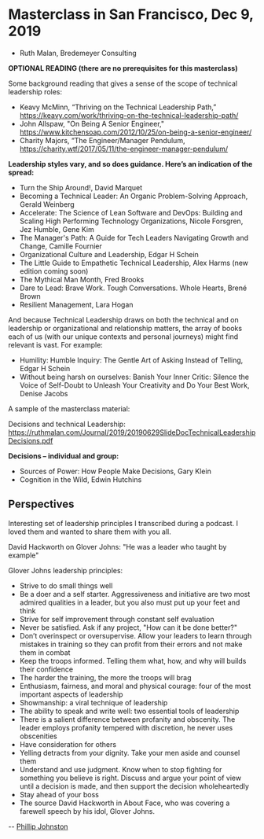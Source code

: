 # Masterclass in San Francisco, Dec 9, 2019
- Ruth Malan, Bredemeyer Consulting

**OPTIONAL READING (there are no prerequisites for this masterclass)**

Some background reading that gives a sense of the scope of technical leadership roles:

* Keavy McMinn, “Thriving on the Technical Leadership Path,” https://keavy.com/work/thriving-on-the-technical-leadership-path/
* John Allspaw, "On Being A Senior Engineer,"  https://www.kitchensoap.com/2012/10/25/on-being-a-senior-engineer/
* Charity Majors, “The Engineer/Manager Pendulum, https://charity.wtf/2017/05/11/the-engineer-manager-pendulum/

**Leadership styles vary, and so does guidance.  Here’s an indication of the spread:**

* Turn the Ship Around!, David Marquet
* Becoming a Technical Leader: An Organic Problem-Solving Approach, Gerald Weinberg
* Accelerate: The Science of Lean Software and DevOps: Building and Scaling High Performing Technology Organizations, Nicole Forsgren, Jez Humble, Gene Kim
* The Manager's Path: A Guide for Tech Leaders Navigating Growth and Change, Camille Fournier
* Organizational Culture and Leadership, Edgar H Schein
* The Little Guide to Empathetic Technical Leadership, Alex Harms (new edition coming soon)
* The Mythical Man Month, Fred Brooks
* Dare to Lead: Brave Work. Tough Conversations. Whole Hearts, Brené Brown
* Resilient Management, Lara Hogan

And because Technical Leadership draws on both the technical and on leadership or organizational and relationship matters, the array of books each of us (with our unique contexts and personal journeys) might find relevant is vast. For example:
 
* Humility: Humble Inquiry: The Gentle Art of Asking Instead of Telling, Edgar H Schein
* Without being harsh on ourselves: Banish Your Inner Critic: Silence the Voice of Self-Doubt to Unleash Your Creativity and Do Your Best Work, Denise Jacobs

A sample of the masterclass material:

Decisions and technical Leadership: https://ruthmalan.com/Journal/2019/20190629SlideDocTechnicalLeadershipDecisions.pdf

**Decisions – individual and group:**

* Sources of Power: How People Make Decisions, Gary Klein
* Cognition in the Wild, Edwin Hutchins

## Perspectives

Interesting set of leadership principles I transcribed during a podcast. I loved them and wanted to share them with you all.

David Hackworth on Glover Johns: "He was a leader who taught by example"

Glover Johns leadership principles:

* Strive to do small things well
* Be a doer and a self starter.  Aggressiveness and initiative are two most admired qualities in a leader, but you also must put up your feet and think
* Strive for self improvement through constant self evaluation
* Never be satisfied. Ask if any project, "How can it be done better?"
* Don’t overinspect or oversupervise. Allow your leaders to learn through mistakes in training so they can profit from their errors and not make them in combat
* Keep the troops informed. Telling them what, how, and why will builds their confidence
* The harder the training, the more the troops will brag
* Enthusiasm, fairness, and moral and physical courage: four of the most important aspects of leadership
* Showmanship: a viral technique of leadership
* The ability to speak and write well: two essential tools of leadership
* There is a salient difference between profanity and obscenity. The leader employs profanity tempered with discretion, he never uses obscenities
* Have consideration for others
* Yelling detracts from your dignity. Take your men aside and counsel them
* Understand and use judgment. Know when to stop fighting for something you believe is right. Discuss and argue your point of view until a decision is made, and then support the decision wholeheartedly 
* Stay ahead of your boss
* The source David Hackworth in About Face, who was covering a farewell speech by his idol, Glover Johns.
 

-- [Phillip Johnston](https://embeddedartistry.com/)
